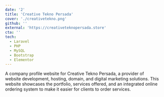 ```yaml
---
date: '2'
title: 'Creative Tekno Persada'
cover: './creativetekno.png'
github: ''
external: 'https://creativeteknopersada.store'
cta: ''
tech:
  - Laravel
  - PHP
  - MySQL
  - Bootstrap
  - Elementor
---
```


A company profile website for Creative Tekno Persada, a provider of website development, hosting, domain, and digital marketing solutions. This website showcases the portfolio, services offered, and an integrated online ordering system to make it easier for clients to order services.
